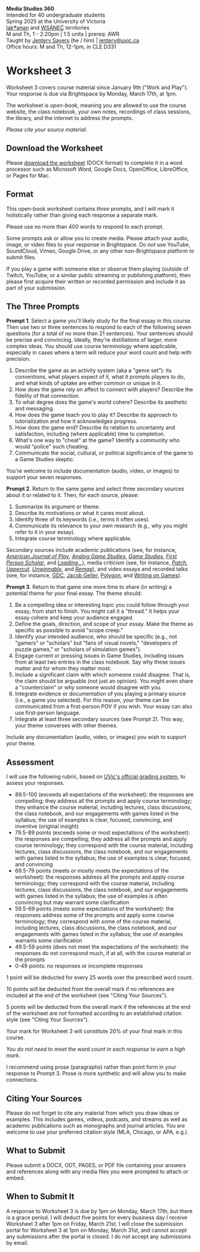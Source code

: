 **Media Studies 360**    
Intended for 40 undergraduate students     
Spring 2025 at the University of Victoria  
[lək̓ʷəŋən](https://www.songheesnation.ca/community/l-k-ng-n-traditional-territory) and [<u>W</u>SÁNEĆ](https://wsanec.com/) territories  
M and Th, 1 - 2:20pm | 1.5 units | prereq: AWR   
Taught by [Jentery Sayers](https://jntry.work/) (he / him) | [jentery@uvic.ca](mailto:jentery@uvic.ca)    
Office hours: M and Th, 12-1pm, in CLE D331    

# Worksheet 3

Worksheet 3 covers course material since January 9th ("Work and Play"). Your response is due via Brightspace by Monday, March 17th, at 1pm.

The worksheet is *open-book*, meaning you are allowed to use the course website, the class notebook, your own notes, recordings of class sessions, the library, and the internet to address the prompts.

*Please cite your source material.*

## Download the Worksheet 

Please [download the worksheet](mdia360v1Worksheet3.docx) (DOCX format) to complete it in a word processor such as Microsoft Word, Google Docs, OpenOffice, LibreOffice, or Pages for Mac.  

## Format

This open-book worksheet contains *three* prompts, and I will mark it holistically rather than giving each response a separate mark. 

Please use no more than 400 words to respond to each prompt. 

Some prompts ask or allow you to create media. Please attach your audio, image, or video files to your response in Brightspace. Do *not* use YouTube, SoundCloud, Vimeo, Google Drive, or any other non-Brightspace platform to submit files. 

If you play a game with someone else or observe them playing (outside of Twitch, YouTube, or a similar public streaming or publishing platform), then please first acquire their written or recorded permission and include it as part of your submission. 

## The Three Prompts 

**Prompt 1**. Select a game you'll likely study for the final essay in this course. Then use two or three sentences to respond to each of the following seven questions (for a total of no more than 21 sentences). Your sentences should be precise and convincing. Ideally, they're distillations of larger, more complex ideas. You should use course terminology where applicable, especially in cases where a term will reduce your word count and help with precision. 

1. Describe the game as an activity system (aka a "genre set"): its conventions, what players expect of it, what it prompts players to do, and what kinds of uptake are either common or unique in it.
2. How does the game rely on affect to connect with players? Describe the fidelity of that connection. 
3. To what degree does the game's world cohere? Describe its aesthetic and messaging. 
4. How does the game teach you to play it? Describe its approach to tutorialization and how it acknowledges progress. 
5. How does the game end? Describe its relation to uncertainty and satisfaction, including (where applicable) time to completion.
6. What's one way to "cheat" at the game? Identify a community who would "police" such cheating.
7. Communicate the social, cultural, or political significance of the game to a Game Studies skeptic. 

You're welcome to include documentation (audio, video, or images) to support your seven responses. 

**Prompt 2**. Return to the same game and select three secondary sources about it or related to it. Then, for each source, please: 

1. Summarize its argument or theme. 
2. Describe its motivations or what it cares most about. 
3. Identify three of its keywords (i.e., terms it often uses). 
4. Communicate its relevance to your own research (e.g., why you might refer to it in your essay). 
5. Integrate course terminology where applicable. 

Secondary sources include academic publications (see, for instance, [*American Journal of Play*](https://www.museumofplay.org/journalofplay/), [*Analog Game Studies*](https://analoggamestudies.org/), [*Game Studies*](http://gamestudies.org/2202), [*First Person Scholar*](https://www.firstpersonscholar.com/), and [*Loading...*](https://journals.sfu.ca/loading/index.php/loading)), media criticism (see, for instance, [*Patch*](https://patchmagazine.co.uk/), [*Uppercut*](https://uppercutcrit.com/). [*Unwinnable*](https://unwinnable.com/), and [*Remap*](https://remapradio.com/)), and video essays and recorded talks (see, for instance, [GDC](https://www.youtube.com/@Gdconf), [Jacob Geller](https://www.youtube.com/@JacobGeller), [Polygon](https://www.youtube.com/@polygon), and [Writing on Games](https://www.youtube.com/@WritingOnGames/videos)).

**Prompt 3**. Return to that game one more time to share (in writing) a potential theme for your final essay. The theme should:

1. Be a compelling idea or interesting topic you could follow through your essay, from start to finish. You might call it a "thread." It helps your essay cohere and keep your audience engaged. 
2. Define the goals, direction, and scope of your essay. Make the theme as specific as possible to avoid "scope creep."
3. Identify your intended audience, who should be specific (e.g., not "gamers" or "scholars" but "fans of visual novels," "developers of puzzle games," or "scholars of simulation games").
4. Engage current or pressing issues in Game Studies, including issues from at least two entries in the class notebook. Say why these issues matter and for whom they matter most. 
5. Include a significant claim with which someone could disagree. That is, the claim should be arguable (not just an opinion). You might even share a "counterclaim" or why someone would disagree with you. 
6. Integrate evidence or documentation of you playing a primary source (i.e., a game you selected). For this reason, your theme can be communicated from a first-person POV if you wish. Your essay can also use first-person language. 
7. Integrate at least three secondary sources (see Prompt 2). This way, your theme converses with other themes. 

Include any documentation (audio, video, or images) you wish to support your theme. 

## Assessment 

I will use the following rubric, based on [UVic's official grading system](https://www.uvic.ca/calendar/undergrad/index.php#/policy/S1AAgoGuV?bc=true&bcCurrent=14%20-%20Grading&bcGroup=Undergraduate%20Academic%20Regulations&bcItemType=policies), to assess your responses. 

* 89.5-100 (exceeds all expectations of the worksheet): the responses are compelling; they address all the prompts and apply course terminology; they enhance the course material, including lectures, class discussions, the class notebook, and our engagements with games listed in the syllabus; the use of examples is clear, focused, convincing, and inventive (original insight)
* 79.5-89 points (exceeds some or most expectations of the worksheet): the responses are compelling; they address all the prompts and apply course terminology; they correspond with the course material, including lectures, class discussions, the class notebook, and our engagements with games listed in the syllabus; the use of examples is clear, focused, and convincing 
* 69.5-79 points (meets or mostly meets the expectations of the worksheet): the responses address all the prompts and apply course terminology; they correspond with the course material, including lectures, class discussions, the class notebook, and our engagements with games listed in the syllabus; the use of examples is often convincing but may warrant some clarification
* 59.5-69 points (meets some expectations of the worksheet): the responses address some of the prompts and apply some course terminology; they correspond with some of the course material, including lectures, class discussions, the class notebook, and our engagements with games listed in the syllabus; the use of examples warrants some clarification
* 49.5-59 points (does not meet the expectations of the worksheet): the responses do not correspond much, if at all, with the course material or the prompts
* 0-49 points: no responses or incomplete responses 

1 point will be deducted for every 25 words over the prescribed word count. 

10 points will be deducted from the overall mark if no references are included at the end of the worksheet (see "Citing Your Sources").

5 points will be deducted from the overall mark if the references at the end of the worksheet are not formatted according to an established citation style (see "Citing Your Sources").

Your mark for Worksheet 3 will constitute 20% of your final mark in this course. 

*You do not need to meet the word count in each response to earn a high mark.* 

I recommend using prose (paragraphs) rather than point form in your response to Prompt 3. Prose is more synthetic and will allow you to make connections.

## Citing Your Sources 

Please do not forget to cite any material from which you draw ideas or examples. This includes games, videos, podcasts, and streams as well as academic publications such as monographs and journal articles. You are welcome to use your preferred citation style (MLA, Chicago, or APA, e.g.).  

## What to Submit 

Please submit a DOCX, ODT, PAGES, or PDF file containing your answers and references along with any media files you were prompted to attach or embed. 

## When to Submit It

A response to Worksheet 3 is due by 1pm on Monday, March 17th, but there is a grace period. I will deduct five points for every business day I receive Worksheet 3 after 1pm on Friday, March 21st. I will close the submission portal for Worksheet 3 at 1pm on Monday, March 31st, and cannot accept any submissions after the portal is closed. I do not accept any submissions by email.
